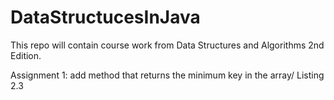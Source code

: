 # DataStructucesInJava

This repo will contain course work from Data Structures and Algorithms 2nd Edition. 

Assignment 1: add method that returns the minimum key in the array/ Listing 2.3

